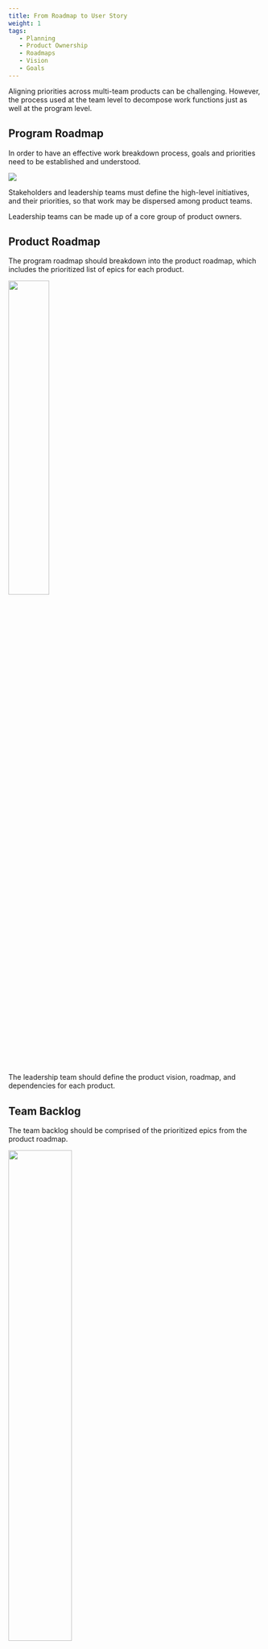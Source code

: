 ```yaml
---
title: From Roadmap to User Story
weight: 1
tags: 
   - Planning
   - Product Ownership
   - Roadmaps
   - Vision
   - Goals
---
```


Aligning priorities across multi-team products can be challenging. However, the process used at the team level to decompose work
functions just as well at the program level.

## Program Roadmap

In order to have an effective work breakdown process, goals and priorities need
to be established and understood.

[![](/images/program-roadmap.png)](/images/program-roadmap.png)

Stakeholders and leadership teams must define the high-level initiatives, and
their priorities, so that work may be dispersed among product teams.

Leadership teams can be made up of a core group of product owners.

## Product Roadmap

The program roadmap should breakdown into the product roadmap, which includes
the prioritized list of epics for each product.

<img src="/images/product-vision.png" width="40%">

The leadership team should define the product vision, roadmap, and dependencies
for each product.

## Team Backlog

The team backlog should be comprised of the prioritized epics from the product roadmap.

<img src="/images/feature-backlog.png" width="50%">

The core group needed to effectively break down high level requirements so that
the team may decompose work includes product owners,
tech leads, and project managers.

Product teams should use the processes effective for
[Work Decomposition](/docs/work-decomposition/work-breakdown), to breakdown
epics into smaller epics, stories, and tasks.
